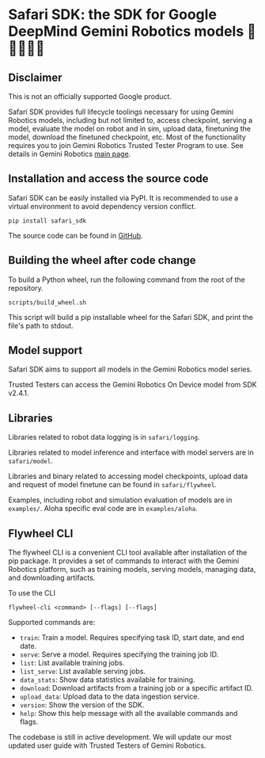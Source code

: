 # Safari SDK: the SDK for Google DeepMind Gemini Robotics models 🦓🦄🐘🐒🐍

## Disclaimer

This is not an officially supported Google product.

Safari SDK provides full lifecycle toolings necessary for using Gemini Robotics
models, including but not limited to, access checkpoint, serving a model,
evaluate the model on robot and in sim, upload data, finetuning the model,
download the finetuned checkpoint, etc. Most of the functionality requires you
to join Gemini Robotics Trusted Tester Program to use. See details in Gemini
Robotics [main page](https://deepmind.google/models/gemini-robotics/).

## Installation and access the source code

Safari SDK can be easily installed via PyPI. It is recommended to use a
virtual environment to avoid dependency version conflict.

```shell
pip install safari_sdk
```

The source code can be found in [GitHub](https://github.com/google-deepmind/gemini-robotics-sdk).

## Building the wheel after code change

To build a Python wheel, run the following command from the root of the
repository.

```shell
scripts/build_wheel.sh
```

This script will build a pip installable wheel for the Safari SDK, and print the
file's path to stdout.

## Model support

Safari SDK aims to support all models in the Gemini Robotics model series.

Trusted Testers can access the Gemini Robotics On Device model from SDK v2.4.1.

## Libraries

Libraries related to robot data logging is in `safari/logging`.

Libraries related to model inference and interface with model servers are in
`safari/model`.

Libraries and binary related to accessing model checkpoints, upload data and
request of model finetune can be found in `safari/flywheel`.

Examples, including robot and simulation evaluation of models are in
`examples/`. Aloha specific eval code are in `examples/aloha`.

## Flywheel CLI

The flywheel CLI is a convenient CLI tool available after installation of the
pip package. It provides a set of commands to interact with the Gemini Robotics
platform, such as training models, serving models, managing data, and
downloading artifacts.

To use the CLI

```
flywheel-cli <command> [--flags] [--flags]
```

Supported commands are:

*   `train`: Train a model. Requires specifying task ID, start date, and end
    date.
*   `serve`: Serve a model. Requires specifying the training job ID.
*   `list`: List available training jobs.
*   `list_serve`: List available serving jobs.
*   `data_stats`: Show data statistics available for training.
*   `download`: Download artifacts from a training job or a specific artifact
    ID.
*   `upload_data`: Upload data to the data ingestion service.
*   `version`: Show the version of the SDK.
*   `help`: Show this help message with all the available commands and flags.

The codebase is still in active development. We will update our most updated
user guide with Trusted Testers of Gemini Robotics.
